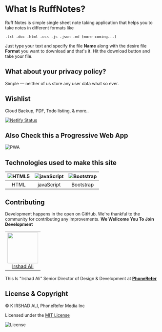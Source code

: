 # What Is RuffNotes?
Ruff Notes is simple single sheet note taking application that helps you to take notes in different formats like
 ```
 .txt .doc .html .css .js .json .md (more coming...)
 ```
 Just type your text and specify the file **Name** along with the desire file **Format** you want to download and that's it. Hit the download button and take your file.
 
## What about your privacy policy?
Simple — neither of us store any user data what so ever.
 
 ## Wishlist
 
 Cloud Backup,
 PDF,
 Todo listing,
 & more..
 
[![Netlify Status](https://api.netlify.com/api/v1/badges/fef9cd40-8d91-4f0d-adf8-63fac4f49cc1/deploy-status)](https://app.netlify.com/sites/ruff/deploys)

## Also Check this a  Progressive Web App

![PWA](https://res.cloudinary.com/phonerefer/image/upload/c_scale,h_50,w_150/v1573154075/irshadali.site/wd0dusiqooqdg81ygqxj.png "PWA")

 
## Technologies used to make this site
 
| ![HTML5](https://res.cloudinary.com/phonerefer/image/upload/c_scale,q_100,w_92/v1575265107/rqjnq1br0nsy9vibulu6.png "HTML5")        | ![javaScript](https://res.cloudinary.com/phonerefer/image/upload/c_scale,w_80/v1573154067/irshadali.site/gwoomqvgbwj9k2pxplbd.png "javaScript")           | ![Bootstrap](https://res.cloudinary.com/phonerefer/image/upload/c_scale,h_80,w_80/v1573154214/irshadali.site/szlkssbzacxdjcu5peky.png "Bootstrap")  |
|:---:|:---:|:---:|
| HTML | javaScript | Bootstrap |

## Contributing

Development happens in the open on GitHub. We're thankful to the community for
contributing any improvements. **We Wellcome You To Join Development**

<table>
  <tbody>
    <tr>
        <td align="center" valign="top">
        <img width="100" height="100" src="https://res.cloudinary.com/phonerefer/image/upload/v1574322245/irshadali.site/yr6f8np7kpqmrq2safly.jpg">
        <br>
        <a href="https://www.irshadali.site">Irshad Ali</a>
      </td>
     </tr>
  </tbody>
</table>
 
This Is "Irshad Ali" Senior Director of Design & Development at [**PhoneRefer**](https://www.phonerefer.com)
 

## License & Copyright
  
 © K IRSHAD ALI, PhoneRefer Media Inc 

 Licensed under the  [MIT License](LICENSE) 
 

 ![License](https://res.cloudinary.com/phonerefer/image/upload/c_scale,w_130/v1575520731/ruff/lgiktt3ezby86zk0413u.png "License")
